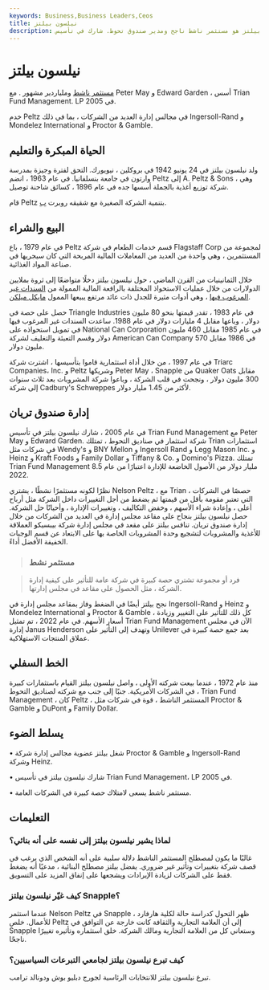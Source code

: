 ```yaml
---
keywords: Business,Business Leaders,Ceos
title: نيلسون بيلتز
description: نيلسون بيلتز هو مستثمر ناشط ناجح ومدير صندوق تحوط. شارك في تأسيس Trian Fund Management، LP
---
```


# نيلسون بيلتز
[مستثمر ناشط](/activist-investor) وملياردير مشهور . مع Peter May و Edward Garden ، أسس Trian Fund Management. LP في 2005.

خدم Peltz في مجالس إدارة العديد من الشركات ، بما في ذلك Ingersoll-Rand و Mondelez International و Proctor & Gamble.

## الحياة المبكرة والتعليم

ولد نيلسون بيلتز في 24 يونيو 1942 في بروكلين ، نيويورك. التحق لفترة وجيزة بمدرسة وارتون في جامعة بنسلفانيا. في عام 1963 ، انضم Peltz إلى A. Peltz & Sons ، وهي شركة توزيع أغذية بالجملة أسسها جده في عام 1896 ، كسائق شاحنة توصيل.

قام Peltz بتنمية الشركة الصغيرة مع شقيقه روبرت [ب](/publicoffering).

## البيع والشراء

في عام 1979 ، باع Peltz قسم خدمات الطعام في شركة Flagstaff Corp لمجموعة من المستثمرين ، وهي واحدة من العديد من المعاملات المالية المربحة التي كان سيجريها في صناعة المواد الغذائية.

خلال الثمانينيات من القرن الماضي ، حول نيلسون بيلتز دخلًا متواضعًا إلى ثروة بملايين الدولارات من خلال عمليات الاستحواذ المختلفة بالرافعة المالية الممولة من [السندات غير المرغوب فيها](/junkbond) ، وهي أدوات مثيرة للجدل ذات عائد مرتفع يبيعها الممول [مايكل ميلكن](/michaelmilken).

حصل على حصة في Triangle Industries في عام 1983 ، تقدر قيمتها بنحو 80 مليون دولار ، وباعها مقابل 4 مليارات دولار في عام 1988. ساعدت السندات غير المرغوب فيها في تمويل استحواذه على National Can Corporation في عام 1985 مقابل 460 مليون دولار وقسم التعبئة والتغليف لشركة American Can Company في 1986 مقابل 570 مليون دولار.

في عام 1997 ، من خلال أداة استثمارية قاموا بتأسيسها ، اشترت شركة Triarc Companies، Inc. و Peltz وشريكها Peter May ، Snapple من Quaker Oats مقابل 300 مليون دولار ، ونجحت في قلب الشركة ، وباعوا شركة المشروبات بعد ثلاث سنوات إلى شركة Cadbury's Schweppes لأكثر من 1.45 مليار دولار.

## إدارة صندوق تريان

في عام 2005 ، شارك نيلسون بيلتز في تأسيس Trian Fund Management مع Peter May و Edward Garden. شركة استثمار في صناديق التحوط ، تمتلك Trian استثمارات في شركات مثل Wendy's و BNY Mellon و Ingersoll Rand و Legg Mason Inc. و Heinz و Kraft Foods و Family Dollar و Tiffany & Co. و Domino's Pizza. تمتلك Trian Fund Management 8.5 مليار دولار من الأصول الخاضعة للإدارة اعتبارًا من عام 2022.

نظرًا لكونه مستثمرًا نشطًا ، يشتري Nelson Peltz ، مع Trian ، حصصًا في الشركات التي تعتبر مقومة بأقل من قيمتها ثم يضغط من أجل التغييرات داخل الشركة مثل أرباح أعلى ، وإعادة شراء الأسهم ، وخفض التكاليف ، وتغييرات الإدارة ، وأحيانًا حل الشركة. حصل نيلسون بيلتز بنجاح على مقاعد مجلس إدارة في العديد من الشركات من خلال إدارة صندوق تريان. تنافس بيلتز على مقعد في مجلس إدارة شركة بيبسيكو العملاقة للأغذية والمشروبات لتشجيع وحدة المشروبات الخاصة بها على الابتعاد عن قسم الوجبات الخفيفة الأفضل أداءً.

> ### مستثمر نشط

> فرد أو مجموعة تشتري حصة كبيرة في شركة عامة للتأثير على كيفية إدارة الشركة ، مثل الحصول على مقاعد في مجلس إدارتها.

>

نجح بيلتز أيضًا في الضغط وفاز بمقاعد مجلس إدارة في Ingersoll-Rand و Heinz و Mondelez International و Proctor & Gamble ، كل ذلك للتأثير على التغيير وزيادة أسعار الأسهم. في عام 2022 ، تم تمثيل Trian Fund Management الآن في مجلس إدارة Janus Henderson وتهدف إلى التأثير على Unilever بعد جمع حصة كبيرة في عملاق المنتجات الاستهلاكية.

## الخط السفلي

منذ عام 1972 ، عندما بيعت شركته الأولى ، واصل نيلسون بيلتز القيام باستثمارات كبيرة في الشركات الأمريكية. جنبًا إلى جنب مع شركته لصناديق التحوط ، Trian Fund Management ، كان Peltz ، المستثمر الناشط ، قوة في شركات مثل Proctor & Gamble و DuPont و Family Dollar.

## يسلط الضوء

• شغل بيلتز عضوية مجالس إدارة شركة Proctor & Gamble و Ingersoll-Rand وشركة Heinz.

• شارك نيلسون بيلتز في تأسيس Trian Fund Management، LP في 2005.

• مستثمر ناشط يسعى لامتلاك حصة كبيرة في الشركات العامة.

## التعليمات

### لماذا يشير نيلسون بيلتز إلى نفسه على أنه بنائي؟

غالبًا ما يكون لمصطلح المستثمر الناشط دلالة سلبية على أنه الشخص الذي يرغب في قصف شركة بتغييرات وتأثير غير ضروري. يفضل بيلتز مصطلح البنائية ، مدعيًا أنه يضغط فقط على الشركات لزيادة الإيرادات ويشجعها على إنفاق المزيد على التسويق.

### كيف غيّر نيلسون بيلتز Snapple؟

عندما استثمر Nelson Peltz في Snapple ، ظهر التحول كدراسة حالة لكلية هارفارد للأعمال. خلص Peltz إلى أن العلامة التجارية والثقافة كانت خارجة عن التوافق في Snapple وستعاني كل من العلامة التجارية ومالك الشركة. خلق استثماره وتأثيره تغييرًا ناجحًا.

### كيف تبرع نيلسون بيلتز لجامعي التبرعات السياسيين؟

تبرع نيلسون بيلتز للانتخابات الرئاسية لجورج دبليو بوش ودونالد ترامب.

